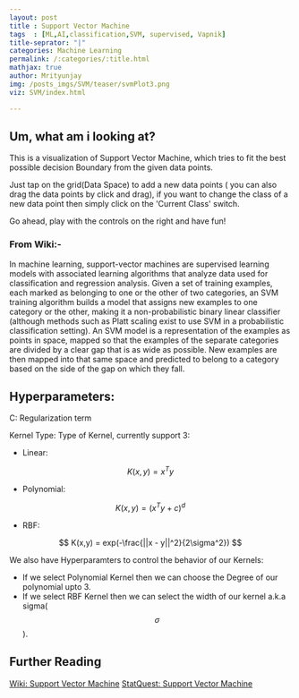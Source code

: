 ```yaml
---
layout: post 
title : Support Vector Machine
tags  : [ML,AI,classification,SVM, supervised, Vapnik]
title-seprator: "|"
categories: Machine Learning
permalink: /:categories/:title.html
mathjax: true
author: Mrityunjay
img: /posts_imgs/SVM/teaser/svmPlot3.png
viz: SVM/index.html

---
```



<!-- <script>
document.getElementById("myFrame").src = '{{"/assets/viz/" | prepend: site.baseurl | append : page.viz}}'
</script> -->

## Um, what am i looking at?

This is a visualization of Support Vector Machine, which tries to fit the best possible decision Boundary from the given data points.

Just tap on the grid(Data Space) to add a new data points ( you can also drag the data points by click and drag), if you want to change the class of a new data point then simply click on the 'Current Class' switch.

Go ahead, play with the controls on the right and have fun!

### From Wiki:-
In machine learning, support-vector machines are supervised learning models with associated learning algorithms that analyze data used for classification and regression analysis. Given a set of training examples, each marked as belonging to one or the other of two categories, an SVM training algorithm builds a model that assigns new examples to one category or the other, making it a non-probabilistic binary linear classifier (although methods such as Platt scaling exist to use SVM in a probabilistic classification setting). An SVM model is a representation of the examples as points in space, mapped so that the examples of the separate categories are divided by a clear gap that is as wide as possible. New examples are then mapped into that same space and predicted to belong to a category based on the side of the gap on which they fall. 

## Hyperparameters:

C: Regularization term

Kernel Type: Type of Kernel, currently support 3:
- Linear:
  
$$
K(x,y) = x^Ty
$$

- Polynomial:
  
 $$
 K(x,y) = (x^Ty + c)^d
 $$

- RBF:

$$
K(x,y) = exp(-\frac{||x - y||^2}{2\sigma^2})
$$

We also have Hyperparamters to control the behavior of our Kernels:

- If we select Polynomial Kernel then we can choose the Degree of our polynomial upto 3.
- If we select RBF Kernel then we can select the width of our kernel a.k.a sigma( $$ \sigma $$). 


## Further Reading

[Wiki: Support Vector Machine](https://en.wikipedia.org/wiki/Support-vector_machine)
[StatQuest: Support Vector Machine](https://www.youtube.com/watch?v=efR1C6CvhmE)